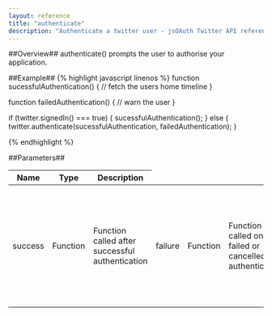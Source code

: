 ```yaml
---
layout: reference
title: "authenticate"
description: "Authenticate a twitter user - jsOAuth Twitter API reference"
---
```


##Overview##
authenticate() prompts the user to authorise your application.

##Example##
{% highlight javascript linenos %}
function sucessfulAuthentication()
{
    // fetch the users home timeline
}

function failedAuthentication()
{
    // warn the user
}

if (twitter.signedIn() === true)
{
    sucessfulAuthentication();
}
else
{
    twitter.authenticate(sucessfulAuthentication, failedAuthentication);
}

{% endhighlight %}

##Parameters##
<table>
    <thead>
        <tr><th>Name</th><th>Type</th><th>Description</th></tr>
    </thead>
    <tbody>
        <tr>
            <td class="name">success</td><td>Function</td><td>Function called after successful authentication</td>
            <td class="name">failure</td><td>Function</td><td>Function called on failed or cancelled authentication</td>
            <td class="name">options</td><td>Object</td>
            <td>
                (optional) Options to set up the client
                <table>
                    <thead>
                        <tr><th>Name</th><th>Type</th><th>Description</th></tr>
                    </thead>
                    <tbody>
                        <tr><td class="name">username</td><td>String</td><td>Authenticating user's username</td></tr>
                        <tr><td class="name">password</td><td>String</td><td>Authenticating user's password</td></tr>
                    </tbody>
                </table>
            </td>
        </tr>
    </tbody>
</table>